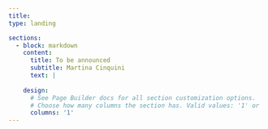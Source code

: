 ```yaml
---
title:
type: landing

sections:
  - block: markdown
    content:
      title: To be announced
      subtitle: Martina Cinquini
      text: |
        
    design:
      # See Page Builder docs for all section customization options.
      # Choose how many columns the section has. Valid values: '1' or '2'.
      columns: '1'
---
```

